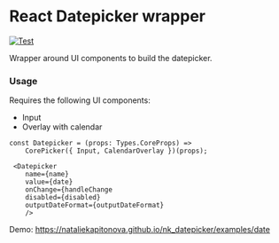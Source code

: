 # React Datepicker wrapper

[![Test](https://github.com/nataliekapitonova/nk_datepicker_core/actions/workflows/test.yml/badge.svg)](https://github.com/nataliekapitonova/nk_datepicker_core/actions/workflows/test.yml)

Wrapper around UI components to build the datepicker.

### Usage

Requires the following UI components:
- Input
- Overlay with calendar

```
const Datepicker = (props: Types.CoreProps) =>
    CorePicker({ Input, CalendarOverlay })(props);
    
 <Datepicker
    name={name}
    value={date}
    onChange={handleChange
    disabled={disabled}
    outputDateFormat={outputDateFormat}
    />
```

Demo: https://nataliekapitonova.github.io/nk_datepicker/examples/date
